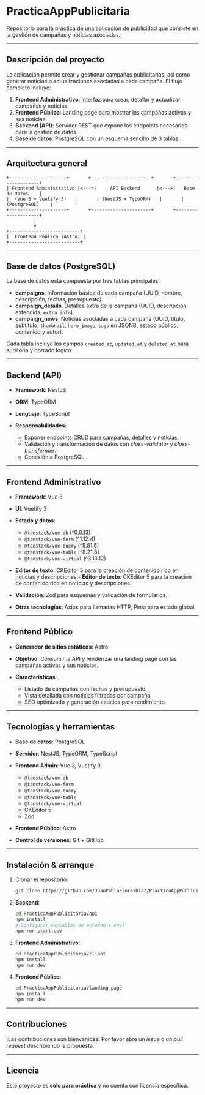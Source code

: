 # PracticaAppPublicitaria

Repositorio para la práctica de una aplicación de publicidad que consiste en la gestión de campañas y noticias asociadas.

---

## Descripción del proyecto

La aplicación permite crear y gestionar campañas publicitarias, así como generar noticias o actualizaciones asociadas a cada campaña. El flujo completo incluye:

1. **Frontend Administrativo**: Interfaz para crear, detallar y actualizar campañas y noticias.
2. **Frontend Público**: Landing page para mostrar las campañas activas y sus noticias.
3. **Backend (API)**: Servidor REST que expone los endpoints necesarios para la gestión de datos.
4. **Base de datos**: PostgreSQL con un esquema sencillo de 3 tablas.

---

## Arquitectura general

```plaintext
+---------------------+       +----------------------+       +--------------------+
| Frontend Administrativo |<--->|     API Backend      |<--->|   Base de Datos    |
|  (Vue 3 + Vuetify 3)   |       | (NestJS + TypeORM)   |       |    (PostgreSQL)    |
+---------------------+       +----------------------+       +--------------------+
          |
          v
+--------------------------+
|  Frontend Público (Astro) |
+--------------------------+
```

---

## Base de datos (PostgreSQL)

La base de datos está compuesta por tres tablas principales:

* **campaigns**: Información básica de cada campaña (UUID, nombre, descripción, fechas, presupuesto).
* **campaign\_details**: Detalles extra de la campaña (UUID, descripción extendida, `extra_info`).
* **campaign\_news**: Noticias asociadas a cada campaña (UUID, título, subtítulo, `thumbnail`, `hero_image`, `tags` en JSONB, estado público, contenido y autor).

Cada tabla incluye los campos `created_at`, `updated_at` y `deleted_at` para auditoría y borrado lógico.

---

## Backend (API)

* **Framework**: NestJS
* **ORM**: TypeORM
* **Lenguaje**: TypeScript
* **Responsabilidades**:

  * Exponer endpoints CRUD para campañas, detalles y noticias.
  * Validación y transformación de datos con *class-validator* y *class-transformer*.
  * Conexión a PostgreSQL.

---

## Frontend Administrativo

* **Framework**: Vue 3

* **UI**: Vuetify 3

* **Estado y datos**:

  * `@tanstack/vue-db` (^0.0.13)
  * `@tanstack/vue-form` (^1.12.4)
  * `@tanstack/vue-query` (^5.81.5)
  * `@tanstack/vue-table` (^8.21.3)
  * `@tanstack/vue-virtual` (^3.13.12)

* **Editor de texto**: CKEditor 5 para la creación de contenido rico en noticias y descripciones.- **Editor de texto**: CKEditor 5 para la creación de contenido rico en noticias y descripciones.

* **Validación**: Zod para esquemas y validación de formularios.

* **Otras tecnologías**: Axios para llamadas HTTP, Pinia para estado global.

---

## Frontend Público

* **Generador de sitios estáticos**: Astro
* **Objetivo**: Consumir la API y renderizar una landing page con las campañas activas y sus noticias.
* **Características**:

  * Listado de campañas con fechas y presupuesto.
  * Vista detallada con noticias filtradas por campaña.
  * SEO optimizado y generación estática para rendimiento.

---

## Tecnologías y herramientas

* **Base de datos**: PostgreSQL
* **Servidor**: NestJS, TypeORM, TypeScript
* **Frontend Admin**: Vue 3, Vuetify 3,

  * `@tanstack/vue-db`
  * `@tanstack/vue-form`
  * `@tanstack/vue-query`
  * `@tanstack/vue-table`
  * `@tanstack/vue-virtual`
  * CKEditor 5
  * Zod
* **Frontend Público**: Astro
* **Control de versiones**: Git + GitHub

---

## Instalación & arranque

1. Clonar el repositorio:

   ```bash
   git clone https://github.com/JuanPabloFloresDiaz/PracticaAppPublicitaria.git
   ```
2. **Backend**:

   ```bash
   cd PracticaAppPublicitaria/api
   npm install
   # Configurar variables de entorno (.env)
   npm run start:dev
   ```
3. **Frontend Administrativo**:

   ```bash
   cd PracticaAppPublicitaria/client
   npm install
   npm run dev
   ```
4. **Frontend Público**:

   ```bash
   cd PracticaAppPublicitaria/landing-page
   npm install
   npm run dev
   ```

---

## Contribuciones

¡Las contribuciones son bienvenidas! Por favor abre un *issue* o un *pull request* describiendo la propuesta.

---

## Licencia

Este proyecto es **solo para práctica** y no cuenta con licencia específica.
